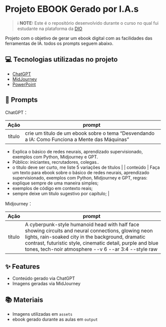 # Projeto EBOOK Gerado por I.A.s


 > ℹ️ **NOTE:** Este é o repositório desenvolvido durante o curso no qual fui estudante na plataforma da [DIO](https://dio.me)

Projeto com o objetivo de gerar um ebook digital com as facilidades das ferramentas de IA. todos os prompts
seguem abaixo.

## 💻 Tecnologias utilizadas no projeto

- [ChatGPT](https://chat.openai.com/) 
- [MidJourney](https://www.midjourney.com/app/)
- [PowerPoint](https://www.microsoft.com/en/microsoft-365/powerpoint)

## 🧠 Prompts


ChatGPT：

|   Ação   | prompt                                                                                                                                                                                                                                                                         |
| :------: | ------------------------------------------------------------------------------------------------------------------------------------------------------------------------------------------------------------------------------------------------------------------------------ |
|  título  | crie um titulo de um ebook sobre o tema  “Desvendando a IA: Como Funciona a Mente das Máquinas”
- Explica o básico de redes neurais, aprendizado supervisionado, exemplos com Python, Midjourney e GPT.
- Público: iniciantes, recrutadores, colegas.. 
- o titulo deve ser curto, me liste 5 variações de títulos                                                      |
| conteúdo | Faça um texto para ebook sobre o básico de redes neurais, aprendizado supervisionado, exemplos com Python, Midjourney e GPT, regras:
- explique sempre de uma maneira simples;
- exemplos de código em contexto reais;
- sempre deixe um titulo sugestivo por capítulo; |


Midjourney：

|  Ação  | prompt                                                                                 |
| :----: | -------------------------------------------------------------------------------------- |
| título | A cyberpunk-style humanoid head with half face showing circuits and neural connections, glowing neon lights, rain-soaked city in the background, dramatic contrast, futuristic style, cinematic detail, purple and blue tones, tech-noir atmosphere --v 6 --ar 3:4 --style raw |

## ✨ Features

- Conteúdo gerado via ChatGPT
- Imagens geradas via MidJourney

## 📚 Materiais

- Imagens utilizadas em `assets`
- ebook gerado durante as aulas em `output`


